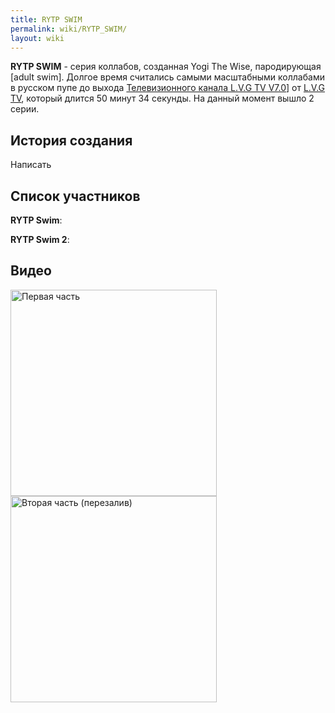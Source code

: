 ```yaml
---
title: RYTP SWIM
permalink: wiki/RYTP_SWIM/
layout: wiki
---
```


**RYTP SWIM** - серия коллабов, созданная Yogi The Wise, пародирующая
\[adult swim\]. Долгое время считались самыми масштабными коллабами в
русском пупе до выхода [Телевизионного канала L.V.G TV
V7.0]([Телевизионный_канал_L.V.G_TV_V7.0 "wikilink")\] от [L.V.G
TV](/wiki/L.V.G_TV "wikilink"), который длится 50 минут 34 секунды. На данный
момент вышло 2 серии.

## История создания

Написать

## Список участников

**RYTP Swim**:

**RYTP Swim 2**:

## Видео

<img src="-RYTP_swim-" title="fig:Первая часть" width="330" height="330" alt="Первая часть" />
<img src="-RYTP_SWIM_2-" title="fig:Вторая часть (перезалив)" width="330" height="330" alt="Вторая часть (перезалив)" />

